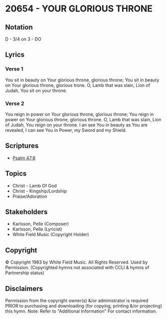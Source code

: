 # 20654 - YOUR GLORIOUS THRONE

## Notation

D - 3/4 on 3 - DO

## Lyrics

### Verse 1

You sit in beauty on Your glorious throne, glorious throne; You sit in beauty on Your glorious throne, glorious trone. O, Lamb that was slain, Lion of Judah, You sit on your throne.

### Verse 2

You reign in power on Your glorious throne, glorious throne; You reign in power on Your glorious throne, glorious throne. O, Lamb that was slain, Lion of Judah, You reign on your throne. I an see You in beauty as You are revealed, I can see You in Power, my Sword and my Shield.


## Scriptures

- [Psalm 47:8](https://www.biblegateway.com/passage/?search=Psalm%2047%3A8)

## Topics

- Christ - Lamb Of God
- Christ - Kingship/Lordship
- Praise/Adoration

## Stakeholders

- Karlsson, Pelle (Composer)
- Karlsson, Pelle (Lyricist)
- White Field Music (Copyright Holder)

## Copyright

© Copyright 1983 by White Field Music. All Rights Reserved. Used by Permission.
(Copyrighted hymns not associated with CCLI & hymns of Partnership status)

## Disclaimers

Permission from the copyright owner(s) &/or administrator is required PRIOR to purchasing and downloading (for copying, printing &/or projecting) this hymn.
Note: Refer to "Additional Information" For contact information.

